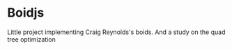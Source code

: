 # Boidjs

Little project implementing Craig Reynolds's boids. And a study on the quad tree optimization
